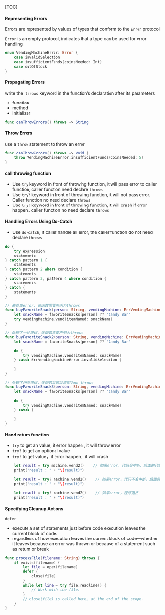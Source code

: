 [TOC]



#### Representing Errors

Errors are represented by values of types that conform to the ``Error`` protocol

``Error``  is an empty protocol,  indicates that a type can be used for error handling

```swift
enum VendingMachineError: Error {
    case invalidSelection
    case insufficientFunds(coinsNeeded: Int)
    case outOfStock
}
```

#### Propagating Errors

write the`` throws`` keyword in the function’s declaration after its parameters

- function
- method
- initializer

```swift
func canThrowErrors() throws -> String
```

#### Throw Errors

use a ``throw`` statement to throw an error

```swift
func canThrowErrors() throws -> Void {
    throw VendingMachineError.insufficientFunds(coinsNeeded: 5)
}
```

#### call throwing function

- Use ``try`` keyword  in front of throwing function, it will pass error to caller function, caller function need declare `throws`
- Use ``try?`` keyword  in front of throwing function, it will not pass error. Caller function no need declare `throws`
- Use ``try!`` keyword  in front of throwing function, it will crash if error happen,. caller function no need declare `throws`



#### Handling Errors Using Do-Catch

- Use ``do-catch``, if caller handle all error, the caller function do not need declare `throws`

```swift
do {
    try expression
    statements
} catch pattern 1 {
    statements
} catch pattern 2 where condition {
    statements
} catch pattern 3, pattern 4 where condition {
    statements
} catch {
    statements
} 
```

```swift
// 未处理error，该函数需要声明为throws
func buyFavoriteSnack(person: String, vendingMachine: ErrVendingMachine) throws {
    let snackName = favoriteSnacks[person] ?? "Candy Bar"
    try vendingMachine.vend(itemNamed: snackName)
}

// 处理了一种错误，该函数需要声明为throws
func buyFavoriteSnack2(person: String, vendingMachine: ErrVendingMachine) throws  {
    let snackName = favoriteSnacks[person] ?? "Candy Bar"
    
    do {
        try vendingMachine.vend(itemNamed: snackName)
    } catch ErrVendingMachineError.invalidSelection {
        
    }
}

// 处理了所有错误，该函数就可以声明为no throws
func buyFavoriteSnack3(person: String, vendingMachine: ErrVendingMachine)  {
    let snackName = favoriteSnacks[person] ?? "Candy Bar"
    
    do {
        try vendingMachine.vend(itemNamed: snackName)
    } catch {
        
    }
}
```



#### Hand return function

- `try` to get  an  value, if error happen , it will throw error
- `try?` to get  an optional value
- `try!` to get value，if error happen，it will crash

```swift
    let result = try machine.vend2()    // 如果error，代码会中断，后面的代码不会执行，程序正常运行
    print("result : " + "\(result)")

    let result = try? machine.vend2()    // 如果error，代码不会中断，后面的代码继续执行，程序正常运行
    print("result : " + "\(result)")
    
    let result = try! machine.vend2()    // 如果error，程序退出
    print("result : " + "\(result)")
```

#### Specifying Cleanup Actions

`defer`

- execute a set of statements just before code execution leaves the current block of code.
- regardless of how execution leaves the current block of code—whether it leaves because an error was thrown or because of a statement such as return or break 


```swift
func processFile(filename: String) throws {
    if exists(filename) {
        let file = open(filename)
        defer {
            close(file)
        }
        while let line = try file.readline() {
            // Work with the file.
        }
        // close(file) is called here, at the end of the scope.
    }
} 
```

